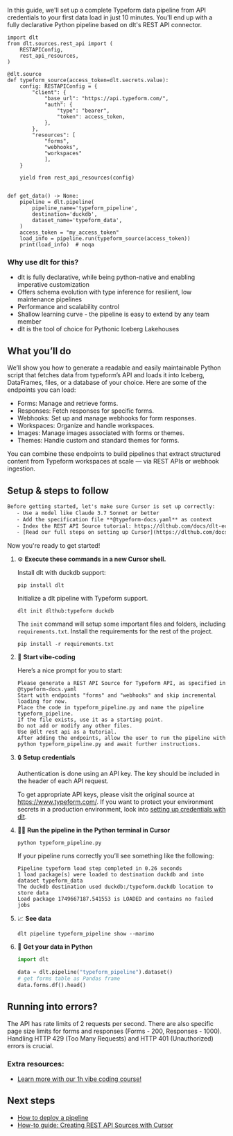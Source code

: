 In this guide, we'll set up a complete Typeform data pipeline from API credentials to your first data load in just 10 minutes. You'll end up with a fully declarative Python pipeline based on dlt's REST API connector.

```python-outcome
import dlt
from dlt.sources.rest_api import (
    RESTAPIConfig,
    rest_api_resources,
)

@dlt.source
def typeform_source(access_token=dlt.secrets.value):
    config: RESTAPIConfig = {
        "client": {
            "base_url": "https://api.typeform.com/",
            "auth": {
                "type": "bearer",
                "token": access_token,
            },
        },
        "resources": [
            "forms",
            "webhooks",
            "workspaces"
            ],
    }

    yield from rest_api_resources(config)


def get_data() -> None:
    pipeline = dlt.pipeline(
        pipeline_name='typeform_pipeline',
        destination='duckdb',
        dataset_name='typeform_data', 
    )
    access_token = "my_access_token"
    load_info = pipeline.run(typeform_source(access_token))
    print(load_info)  # noqa
```

### Why use dlt for this?

- dlt is fully declarative, while being python-native and enabling imperative customization
- Offers schema evolution with type inference for resilient, low maintenance pipelines
- Performance and scalability control
- Shallow learning curve - the pipeline is easy to extend by any team member
- dlt is the tool of choice for Pythonic Iceberg Lakehouses

## What you’ll do

We’ll show you how to generate a readable and easily maintainable Python script that fetches data from typeform’s API and loads it into Iceberg, DataFrames, files, or a database of your choice. Here are some of the endpoints you can load:

- Forms: Manage and retrieve forms.
- Responses: Fetch responses for specific forms.
- Webhooks: Set up and manage webhooks for form responses.
- Workspaces: Organize and handle workspaces.
- Images: Manage images associated with forms or themes.
- Themes: Handle custom and standard themes for forms.

You can combine these endpoints to build pipelines that extract structured content from Typeform workspaces at scale — via REST APIs or webhook ingestion.

## Setup & steps to follow

```default
Before getting started, let's make sure Cursor is set up correctly:
   - Use a model like Claude 3.7 Sonnet or better
   - Add the specification file **@typeform-docs.yaml** as context
   - Index the REST API Source tutorial: https://dlthub.com/docs/dlt-ecosystem/verified-sources/rest_api/ and add it to context as **@dlt rest api**
   - [Read our full steps on setting up Cursor](https://dlthub.com/docs/dlt-ecosystem/llm-tooling/cursor-restapi#23-configuring-cursor-with-documentation)
```

Now you're ready to get started! 

1. ⚙️ **Execute these commands in a new Cursor shell.**
    
    Install dlt with duckdb support:
    ```shell
    pip install dlt
    ```

    Initialize a dlt pipeline with Typeform support.
    ```shell
    dlt init dlthub:typeform duckdb
    ```

    The `init` command will setup some important files and folders, including `requirements.txt`. Install the requirements for the rest of the project.
    ```shell
    pip install -r requirements.txt
    ```
    
2. 🤠 **Start vibe-coding**
    
    Here’s a nice prompt for you to start: 
    
    ```prompt
    Please generate a REST API Source for Typeform API, as specified in @typeform-docs.yaml 
    Start with endpoints "forms" and "webhooks" and skip incremental loading for now. 
    Place the code in typeform_pipeline.py and name the pipeline typeform_pipeline. 
    If the file exists, use it as a starting point. 
    Do not add or modify any other files. 
    Use @dlt rest api as a tutorial. 
    After adding the endpoints, allow the user to run the pipeline with python typeform_pipeline.py and await further instructions.
    ```

    
3. 🔒 **Setup credentials** 
    
    Authentication is done using an API key. The key should be included in the header of each API request.
    
    To get appropriate API keys, please visit the original source at https://www.typeform.com/.
    If you want to protect your environment secrets in a production environment, look into [setting up credentials with dlt](https://dlthub.com/docs/walkthroughs/add_credentials).
    
4. 🏃‍♀️ **Run the pipeline in the Python terminal in Cursor**
    
    ```shell
    python typeform_pipeline.py
    ```
    
    If your pipeline runs correctly you’ll see something like the following:
    
    ```shell
    Pipeline typeform load step completed in 0.26 seconds
    1 load package(s) were loaded to destination duckdb and into dataset typeform_data
    The duckdb destination used duckdb:/typeform.duckdb location to store data
    Load package 1749667187.541553 is LOADED and contains no failed jobs
    ```
    
5. 📈 **See data**
    
    ```shell
    dlt pipeline typeform_pipeline show --marimo
    ```
    
6. 🐍 **Get your data in Python**
    
    ```python
    import dlt

   data = dlt.pipeline("typeform_pipeline").dataset()
   # get forms table as Pandas frame
   data.forms.df().head()
    ```

## Running into errors?

The API has rate limits of 2 requests per second. There are also specific page size limits for forms and responses (Forms - 200, Responses - 1000). Handling HTTP 429 (Too Many Requests) and HTTP 401 (Unauthorized) errors is crucial.

### Extra resources:

- [Learn more with our 1h vibe coding course!](https://www.youtube.com/watch?v=GGid70rnJuM)

## Next steps

- [How to deploy a pipeline](https://dlthub.com/docs/walkthroughs/deploy-a-pipeline)
- [How-to guide: Creating REST API Sources with Cursor](https://dlthub.com/docs/dlt-ecosystem/llm-tooling/cursor-restapi)